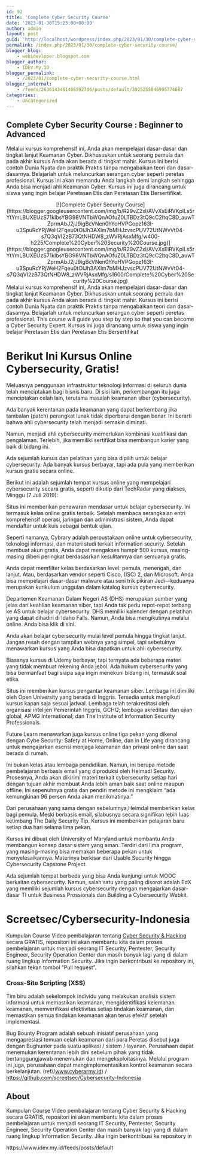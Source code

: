 ```yaml
---
id: 92
title: 'Complete Cyber Security Course'
date: '2023-01-30T15:23:00+00:00'
author: admin
layout: post
guid: 'http://localhost/wordpress/index.php/2023/01/30/complete-cyber-security-course/'
permalink: /index.php/2023/01/30/complete-cyber-security-course/
blogger_blog:
    - webidevloper.blogspot.com
blogger_author:
    - IDEV.My.ID
blogger_permalink:
    - /2023/01/complete-cyber-security-course.html
blogger_internal:
    - /feeds/2636143461486592706/posts/default/3925255046995774687
categories:
    - Uncategorized
---
```


## Complete Cyber Security Course : Beginner to Advanced

Melalui kursus komprehensif ini, Anda akan mempelajari dasar-dasar dan tingkat lanjut Keamanan Cyber. Dikhususkan untuk seorang pemula dan pada akhir kursus Anda akan berada di tingkat mahir. Kursus ini berisi contoh Dunia Nyata dan praktik Praktis tanpa mengabaikan teori dan dasar-dasarnya. Belajarlah untuk meluncurkan serangan cyber seperti peretas profesional. Kursus ini akan memandu Anda langkah demi langkah sehingga Anda bisa menjadi ahli Keamanan Cyber. Kursus ini juga dirancang untuk siswa yang ingin belajar Peretasan Etis dan Peretasan Etis Bersertifikat.

<div style="clear: both; text-align: center;">[![Complete Cyber Security Course](https://blogger.googleusercontent.com/img/b/R29vZ2xl/AVvXsEiRVKplLs5rYtYmLBUXEUzS71klbsYBG98VNTbWQnAOfuZ0LTBDz3tQ9cC2ltqC8D_auwTZprmAbJ2jJ9igBcVNen0hYoHVPGopz163I-u3SpuRcYRjWeH2Fqeu0tOIJh3AXlm7bMHJzvscPUV72UtNWvVt04-s7Q3qVI2zB73QtNHDW8_zWVRjAsxMfg/w400-h225/Complete%20Cyber%20Security%20Course.jpg)](https://blogger.googleusercontent.com/img/b/R29vZ2xl/AVvXsEiRVKplLs5rYtYmLBUXEUzS71klbsYBG98VNTbWQnAOfuZ0LTBDz3tQ9cC2ltqC8D_auwTZprmAbJ2jJ9igBcVNen0hYoHVPGopz163I-u3SpuRcYRjWeH2Fqeu0tOIJh3AXlm7bMHJzvscPUV72UtNWvVt04-s7Q3qVI2zB73QtNHDW8_zWVRjAsxMfg/s1600/Complete%20Cyber%20Security%20Course.jpg)</div>Melalui kursus komprehensif ini, Anda akan mempelajari dasar-dasar dan tingkat lanjut Keamanan Cyber. Dikhususkan untuk seorang pemula dan pada akhir kursus Anda akan berada di tingkat mahir. Kursus ini berisi contoh Dunia Nyata dan praktik Praktis tanpa mengabaikan teori dan dasar-dasarnya. Belajarlah untuk meluncurkan serangan cyber seperti peretas profesional. This course will guide you step by step so that you can become a Cyber Security Expert. Kursus ini juga dirancang untuk siswa yang ingin belajar Peretasan Etis dan Peretasan Etis Bersertifikat

# Berikut Ini Kursus Online Cybersecurity, Gratis!

Meluasnya penggunaan infrastruktur teknologi informasi di seluruh dunia telah menciptakan bagi bisnis baru. Di sisi lain, perkembangan itu juga menciptakan celah lain, terutama masalah keamanan siber (cybersecurity).

Ada banyak kerentanan pada keamanan yang dapat berkembang jika tambalan (patch) perangkat lunak tidak diperbarui dengan benar. Ini berarti bahwa ahli cybersecurity telah menjadi semakin diminati.

Namun, menjadi ahli cybersecurity memerlukan kombinasi kualifikasi dan pengalaman. Terlebih, jika memiliki sertifikat bisa membangun karier yang baik di bidang ini.

Ada sejumlah kursus dan pelatihan yang bisa dipilih untuk belajar cybersecurity. Ada banyak kursus berbayar, tapi ada pula yang memberikan kursus gratis secara online.

Berikut ini adalah sejumlah tempat kursus online yang mempelajari cybersecurity secara gratis, seperti dikutip dari TechRadar yang diakses, Minggu (7 Juli 2019):

Situs ini memberikan penawaran mendasar untuk belajar cybersecurity. Ini termasuk kelas online gratis terbaik. Setelah membaca serangkaian entri komprehensif operasi, jaringan dan administrasi sistem, Anda dapat mendaftar untuk kuis sebagai bentuk ujian.

Seperti namanya, Cybrary adalah perpustakaan online untuk cybersecurity, teknologi informasi, dan materi studi terkait information security. Setelah membuat akun gratis, Anda dapat mengakses hampir 500 kursus, masing-masing diberi peringkat berdasasrkan kesulitannya dan semuanya gratis.

Anda dapat memfilter kelas berdasarkan level: pemula, menengah, dan lanjut. Atau, berdasarkan vendor seperti Cisco, (ISC) 2, dan Microsoft. Anda bisa mempelajari dasar-dasar malware atau seni trik pikiran Jedi—keduanya merupakan kurikulum unggulan dalam katalog kursus cybersecurity.

Departemen Keamanan Dalam Negeri AS (DHS) merupakan sumber yang jelas dari keahlian keamanan siber, tapi Anda tak perlu repot-repot terbang ke AS untuk belajar cybersecurity. DHS memiliki kalender dengan pelatihan yang dapat dihadiri di Idaho Falls. Namun, Anda bisa mengikutinya melalui online. Anda bisa klik di sini.

Anda akan belajar cybersecurity mulai level pemula hingga tingkat lanjut. Jangan resah dengan tampilan webnya yang simpel, tapi sebetulnya menawarkan kursus yang Anda bisa dapatkan untuk ahli cybersecurity.

Biasanya kursus di Udemy berbayar, tapi ternyata ada beberapa materi yang tidak membuat rekening Anda jebol. Ada hukum cybersecurity yang bisa bermanfaat bagi siapa saja ingin menekuni bidang ini, termasuk soal etika.

Situs ini memberikan kursus pengantar keamanan siber. Lembaga ini dimiliki oleh Open University yang berada di Inggris. Tersedia untuk mengikuti kursus kapan saja sesuai jadwal. Lembaga telah terakreditasi oleh organisasi intelijen Pemerintah Inggris, GCHQ; lembaga akreditasi dan ujian global, APMG International; dan The Institute of Information Security Professionals.

Future Learn menawarkan juga kursus online tiga pekan yang dikenal dengan Cybe Security: Safety at Home, Online, dan in Life yang dirancang untuk mengajarkan esensi menjaga keamanan dan privasi online dan saat berada di rumah.

Ini bukan kelas atau lembaga pendidikan. Namun, ini berupa metode pembelajaran berbasis email yang diproduksi oleh Heimadl Security. Prosesnya, Anda akan dikirimi materi terkait cybersecurity setiap hari dengan tujuan akhir membuat Anda lebih aman baik saat online maupun offline. Ini sepenuhnya gratis dan pendiri metode ini mengklaim “ada kemungkinan 96 persen Anda akan menikmatinya.”

Dari perusahaan yang sama dengan sebelumnya,Heimdal memberikan kelas bagi pemula. Meski berbasis email, silabusnya secara signifikan lebih luas ketimbang The Daily Security Tip. Kursus ini memberikan pelajaran baru setiap dua hari selama lima pekan.

Kursus ini dibuat oleh University of Maryland untuk membantu Anda membangun konsep dasar sistem yang aman. Terdiri dari lima program, yang masing-masing bisa memakan beberapa pekan untuk menyelesaikannya. Materinya berkisar dari Usable Security hingga Cybersecurity Capstone Project.

Ada sejumlah tempat berbeda yang bisa Anda kunjungi untuk MOOC berkaitan cybersecurity. Namun, salah satu yang paling disorot adalah EdX yang memiliki sejumlah kursus cybersecurity dengan mengajarkan dasar-dasar TI untuk Business Prossionals dan Building a Cybersecurity Webkit.

# Screetsec/Cybersecurity-Indonesia


Kumpulan Course Video pembalajaran tentang [Cyber Security &amp; Hacking](https://github.com/screetsec/Cybersecurity-Indonesia) secara GRATIS, repositori ini akan membantu kita dalam proses pembelajaran untuk menjadi seorang IT Security, Pentester, Security Engineer, Security Operation Center dan masih banyak lagi yang di dalam ruang lingkup Information Security. Jika ingin berkontribusi ke repository ini, silahkan tekan tombol “Pull request”.

### Cross-Site Scripting (XSS)

Tim biru adalah sekelompok individu yang melakukan analisis sistem informasi untuk memastikan keamanan, mengidentifikasi kelemahan keamanan, memverifikasi efektivitas setiap tindakan keamanan, dan memastikan semua tindakan keamanan akan terus efektif setelah implementasi.

Bug Bounty Program adalah sebuah inisiatif perusahaan yang mengapresiasi temuan celah keamanan dari para Peretas disebut juga dengan Bughunter pada suatu aplikasi / sistem / layanan. Perusahaan dapat menemukan kerentanan lebih dini sebelum pihak yang tidak bertanggungjawab menemukan dan mengeksploitasinya. Melalui program ini juga, perusahaan dapat mengimplementasikan kontrol keamanan secara berkelanjutan. (ref//www.cyberarmy.id) / https://github.com/screetsec/Cybersecurity-Indonesia

## About

Kumpulan Course Video pembalajaran tentang Cyber Security &amp; Hacking secara GRATIS, repositori ini akan membantu kita dalam proses pembelajaran untuk menjadi seorang IT Security, Pentester, Security Engineer, Security Operation Center dan masih banyak lagi yang di dalam ruang lingkup Information Security. Jika ingin berkontribusi ke repository in

<div>https://www.idev.my.id/feeds/posts/default</div>